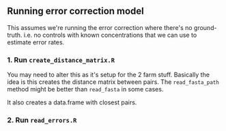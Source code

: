 ## Running error correction model

This assumes we're running the error correction where there's no ground-truth. i.e. no controls with known
concentrations that we can use to estimate error rates.

### 1. Run `create_distance_matrix.R`

You may need to alter this as it's setup for the 2 farm stuff. Basically the idea is this creates the distance
matrix between pairs. The `read_fasta_path` method might be better than `read_fasta` in some cases.

It also creates a data.frame with closest pairs.

### 2. Run `read_errors.R`
